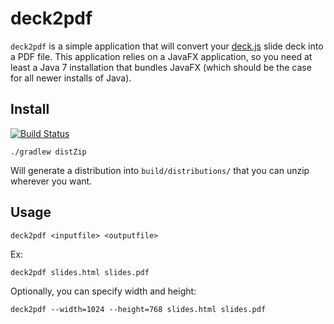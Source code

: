 # deck2pdf

```deck2pdf``` is a simple application that will convert your [deck.js](http://imakewebthings.com/deck.js/) slide deck into a PDF file.
This application relies on a JavaFX application, so you need at least a Java 7 installation that bundles JavaFX (which should be the case for all newer installs of Java).

## Install

[![Build Status](http://travis-ci.org/melix/deck2pdf.png)](http://travis-ci.org/melix/deck2pdf)

```
./gradlew distZip
```

Will generate a distribution into ```build/distributions/``` that you can unzip wherever you want.

## Usage

```deck2pdf <inputfile> <outputfile>```

Ex:

```deck2pdf slides.html slides.pdf```

Optionally, you can specify width and height:

```deck2pdf --width=1024 --height=768 slides.html slides.pdf```